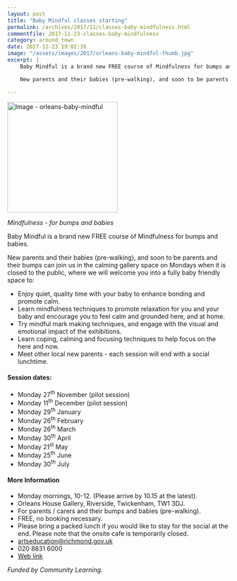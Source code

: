 ```yaml
---
layout: post
title: "Baby Mindful classes starting"
permalink: /archives/2017/11/classes-baby-mindfulness.html
commentfile: 2017-11-23-classes-baby-mindfulness
category: around_town
date: 2017-11-23 19:02:39
image: "/assets/images/2017/orleans-baby-mindful-thumb.jpg"
excerpt: |
    Baby Mindful is a brand new FREE course of Mindfulness for bumps and babies.

    New parents and their babies (pre-walking), and soon to be parents and their bumps can join us in the calming gallery space on Mondays when it is closed to the public, where we will welcome you into a fully baby friendly space.

---
```


<a href="/assets/images/2017/orleans-baby-mindful.jpg" title="Click for a larger image"><img src="/assets/images/2017/orleans-baby-mindful-thumb.jpg" width="250" alt="Image - orleans-baby-mindful"  class="photo right"/></a>

*Mindfulness - for bumps and babies*

Baby Mindful is a brand new FREE course of Mindfulness for bumps and babies.

New parents and their babies (pre-walking), and soon to be parents and their bumps can join us in the calming gallery space on Mondays when it is closed to the public, where we will welcome you into a fully baby friendly space to:

-   Enjoy quiet, quality time with your baby to enhance bonding and promote calm.
-   Learn mindfulness techniques to promote relaxation for you and your baby and encourage you to feel calm and grounded here, and at home.
-   Try mindful mark making techniques, and engage with the visual and emotional impact of the exhibitions.
-   Learn coping, calming and focusing techniques to help focus on the here and now.
-   Meet other local new parents - each session will end with a social lunchtime.

#### Session dates:

-   Monday 27<sup>th</sup> November (pilot session)
-   Monday 11<sup>th</sup> December (pilot session)
-   Monday 29<sup>th</sup> January
-   Monday 26<sup>th</sup> February
-   Monday 26<sup>th</sup> March
-   Monday 30<sup>th</sup> April
-   Monday 21<sup>st</sup> May
-   Monday 25<sup>th</sup> June
-   Monday 30<sup>th</sup> July

#### More Information

-   Monday mornings, 10-12. (Please arrive by 10.15 at the latest).
-   Orleans House Gallery, Riverside, Twickenham, TW1 3DJ.
-   For parents / carers and their bumps and babies (pre-walking).
-   FREE, no booking necessary.
-   Please bring a packed lunch if you would like to stay for the social at the end. Please note that the onsite cafe is temporarily closed.
-   <artseducation@richmond.gov.uk>
-   020 8831 6000
-   [Web link](http://www.richmond.gov.uk/services/arts/orleans_house_gallery/education_at_orleans_house_gallery/activities_for_families_at_orleans_house_gallery/baby_mindful)

*Funded by Community Learning.*
